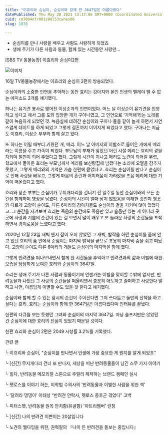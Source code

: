 ```yaml
---
title: "이효리와 순심이, 순심이와 함께 한 3647일은 아름다웠다"
datePublished: Thu May 20 2021 13:17:06 GMT+0000 (Coordinated Universal Time)
cuid: cm7004nfr001z08l53cwnes06
slug: 1878

---
```



- 순심이를 만나 사랑을 배우고 사람도 사랑하게 되었죠
- 생애 주기가 다른 사람과 동물, 함께 있는 시간동안 사랑만...

[SBS TV 동물농장] 이효리와 순심이2편

![이미지](https://cdn.hashnode.com/res/hashnode/image/upload/v1739249301850/96f7f331-da16-4d97-a30f-9c3f2c91dade.png)

16일 TV동물농장에서는 이효리와 순심이 2편이 방송되었다.

순심이와의 소중한 인연을 추억하는 동안 효리는 강아지와 본인 인생의 뗄레야 뗄 수 없는 에피소드 2개를 얘기했다.

하나는 유기견 봉사로 맺어진 이상순과의 인연이었다. 어느 날 이상순이 유기견을 입양하고 싶다고 해서 그를 도와 입양한 개가 구아나였고, 그 인연으로 ‘기억해’라는 노래를 같이 녹음하게 되었던 것. 녹음실에 데려간 순심이와 구아나 둘을 같이 놀게 하면서 자연스럽게 데이트를 하게 되었고 그렇게 결혼까지 이어지게 되었다고 했다. 구아나는 지금도 이효리, 이상순 부부와 함께 살고 있다.

또 하나는 어릴 때부터 키웠던 개, 메리. 어느 날 아버지의 이발소로 들어온 개에게 메리라는 이름을 주고 가족이 되었다. 부모님의 부재가 잦았던 어린 시절 메리는 효리의 곁을 지키며 절친이 되어 주었다고 했다. 그렇게 시간이 지나고 메리도 노견이 되어갈 무렵, 학교에서 돌아온 효리는 부모님께서 메리를 보신탕집에 넘겼다는 소리에 오열을 감추지 못했고, 그렇게 메리와의 기억은 가슴 한편에 묻었다고. 효리는 순심이를 만나고 순심이로 인해 사랑을 배우고, 그렇게 마음의 혼란과 어지러움이 가라앉을 즈음 메리에 대한 기억이 떠올랐다고 했다.

효리와 상순 부부는 순심이가 무지개다리를 건너기 전 일주일 동안 순심이와의 모든 순간을 함께하며 영상을 남겼다. 순심이의 시간이 얼마 남지 않았음을 이해한 것인지 평소와 다르게 고양이 순이도, 다른 6마리의 강아지들도 순심이의 곁을 지키며 앉아 있었다고. 그 순간을 지켜보며 효리는 죽음의 순간에도 죽음만 있고 슬픔만 있는 게 아니라 곳곳에 사랑과 기쁨의 순간이 있는 걸 보면서 많이 배우고 또 놀라운 사랑의 순간들을 포착하면서 경이로움을 느꼈다고 했다.

2020년 12월 23일 새벽 왠지 잠이 오지 않았던 그 새벽, 발작을 하던 순심이를 품에 안고 있던 효리의 품 안에서 순심이는 마지막 발작을 끝으로 조용히 마지막 숨을 쉬고 떠났다. 고양이 순이도 다른 6마리의 개들도 순심이의 마지막을 함께 했다.

그렇게 반려견을 떠나보내면서 함께 한 시간들을 추억하고 반려견과의 삶과 이별에 대한 모습을 담담하게 보여준 호리와 순심이의 3647일.

효리는 생애 주기가 다른 사람과 동물이기에 언젠가는 이별을 맞이할 수밖에 없지만, 반려동물과 나눴던 그 사랑의 순간들을 떠올리면서 충분히 애도하고 슬퍼하고 사랑한다 말하고 나면, 아름답게 이별할 수도 있을 것 같다고 얘기했다.

순심이와 함께 할 수 있는 잠시의 순간이 주어진다면 그저 쓰다듬고 둘만의 산책을 하고 싶다는 효리. 효리는 순심이와 함께 한 3647일은 아름다웠다며 인터뷰를 끝냈다.

한편의 다큐를 보는 듯했던 그녀와 순심이의 마지막 3647일. 마냥 슬프지만은 않았던 건 순심이에 대한 효리의 진심이 있었기 때문일 것이다.

한편 효리와 순심이 2편은 2049 시청률 3.2%를 기록했다.

관련 글

└ 이효리와 순심이, "순심이를 만나면서 인생에 가장 중요한 게 뭔지를 알게 되었죠"

└ [신간] 무지개다리 건너 또 만나자, 세상을 떠난 반려동물들이 남긴 스무 가지 이야기

└ 힐다, 반려동물 메모리얼 스톤으로 주얼리 제작하는 브랜드 캠페인 실시

└ 펫로스를 이야기 하는, 이학범 수의사의 '반려동물과 이별한 사람을 위한 책'

└ ‘달려라 댕댕이’ 이태성 “반려견 안락사, 펫로스 증후군 겪었다” 고백

└ 피터스펫, 반려동물 원목 안치함(유골함) '아트리멤버' 런칭

└ [신간] 나의 반려견 이쁜이는 20살입니다

└ 노견의 웰다잉을 위한, 권혁필의 『나이 든 반려견을 돌보는 중입니다』
